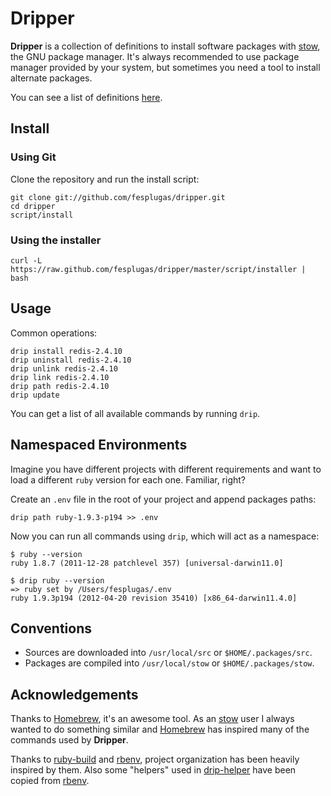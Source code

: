 Dripper
=======

**Dripper** is a collection of definitions to install software packages
with [stow], the GNU package manager. It's always recommended to use
package manager provided by your system, but sometimes you need a tool
to install alternate packages.

You can see a list of definitions [here][definitions].


Install
-------

### Using Git

Clone the repository and run the install script:

    git clone git://github.com/fesplugas/dripper.git
    cd dripper
    script/install


### Using the installer

    curl -L https://raw.github.com/fesplugas/dripper/master/script/installer | bash


Usage
-----

Common operations:

    drip install redis-2.4.10
    drip uninstall redis-2.4.10
    drip unlink redis-2.4.10
    drip link redis-2.4.10
    drip path redis-2.4.10
    drip update

You can get a list of all available commands by running `drip`.


Namespaced Environments
-----------------------

Imagine you have different projects with different requirements and
want to load a different `ruby` version for each one. Familiar, right?

Create an `.env` file in the root of your project and append packages
paths:

    drip path ruby-1.9.3-p194 >> .env

Now you can run all commands using `drip`, which will act as a namespace:

    $ ruby --version
    ruby 1.8.7 (2011-12-28 patchlevel 357) [universal-darwin11.0]

    $ drip ruby --version
    => ruby set by /Users/fesplugas/.env
    ruby 1.9.3p194 (2012-04-20 revision 35410) [x86_64-darwin11.4.0]


Conventions
-----------

- Sources are downloaded into `/usr/local/src` or `$HOME/.packages/src`.
- Packages are compiled into `/usr/local/stow` or `$HOME/.packages/stow`.


Acknowledgements
----------------

Thanks to [Homebrew], it's an awesome tool. As an [stow] user I
always wanted to do something similar and [Homebrew] has inspired
many of the commands used by **Dripper**.

Thanks to [ruby-build] and [rbenv], project organization has been
heavily inspired by them. Also some "helpers" used in [drip-helper]
have been copied from [rbenv].


[stow]: http://www.gnu.org/s/stow/
[ubuntu]: http://www.ubuntu.com/
[redhat]: http://www.redhat.com/
[Homebrew]: https://github.com/mxcl/homebrew
[ruby-build]: https://github.com/sstephenson/ruby-build
[rbenv]: https://github.com/sstephenson/rbenv
[drip-helper]: https://github.com/fesplugas/dripper/blob/master/libexec/drip-helper
[definitions]: https://github.com/fesplugas/dripper/blob/master/share/dripper/definitions
